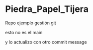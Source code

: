 # Piedra_Papel_Tijera
Repo ejemplo gestión git

esto no es el main

y lo actualizo con otro commit message
